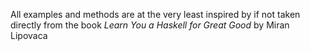 All examples and methods are at the very least inspired by if not taken directly from the book *Learn You a Haskell for Great Good* by Miran Lipovaca

